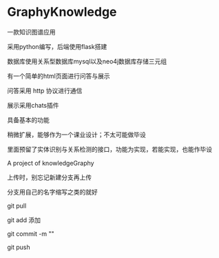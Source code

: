 # GraphyKnowledge

一款知识图谱应用

采用python编写，后端使用flask搭建

数据库使用关系型数据库mysql以及neo4j数据库存储三元组

有一个简单的html页面进行问答与展示

问答采用 http 协议进行通信

展示采用chats插件

具备基本的功能

稍微扩展，能够作为一个课业设计；不太可能做毕设

里面预留了实体识别与关系检测的接口，功能为实现，若能实现，也能作毕设

A project of knowledgeGraphy

上传时，别忘记新建分支再上传

分支用自己的名字缩写之类的就好

git pull

git add 添加

git commit -m ""

git push 
